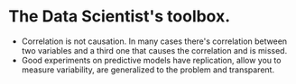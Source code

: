 # The Data Scientist's toolbox.
* Correlation is not causation. In many cases there's correlation between two variables and a third one that causes the correlation 
and is missed.
* Good experiments on predictive models have replication, allow you to measure variability, are generalized to the problem and transparent.
